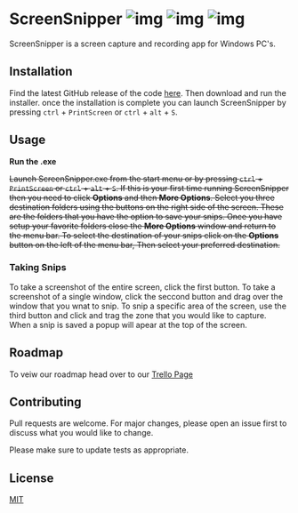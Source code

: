 # ScreenSnipper   ![img](https://img.shields.io/badge/Build%20Type-Alpha-darkgrey) ![img](https://img.shields.io/badge/Build-Succeding-brightgreen) ![img](https://img.shields.io/badge/Features-48%-blue)

ScreenSnipper is a screen capture and recording app for Windows PC's.

## Installation

Find the latest GitHub release of the code [here](https://github.com/HadrianFinch/ScreenSnipper/releases). Then download and run the installer. once the installation is complete you can launch ScreenSnipper by pressing `ctrl` + `PrintScreen` or `ctrl` + `alt` + `S`. 

## Usage

**Run the .exe**

~~Launch ScreenSnipper.exe from the start menu or by pressing `ctrl` + `PrintScreen` or `ctrl` + `alt` + `S`.  If this is your first time running ScreenSnipper then you need to click **Options** and then **More Options**. Select you three destination folders using the buttons on the right side of the screen. These are the folders that you have the option to save your snips. Once you have setup your favorite folders close the **More Options** window and return to the menu bar. To select the destination of your snips click on the **Options** button on the left of the menu bar, Then select your preferred destination.~~

### Taking Snips
To take a screenshot of the entire screen, click the first button. To take a screenshot of a single window, click the seccond button and drag over the window that you wnat to snip. To snip a specific area of the screen, use the third button and click and trag the zone that you would like to capture. When a snip is saved a popup will apear at the top of the screen.

## Roadmap

To veiw our roadmap head over to our [Trello Page](https://trello.com/invite/b/2vTGI45q/2e7439389c97e7f1bf7a89bac1de4054/screensnipper)

## Contributing
Pull requests are welcome. For major changes, please open an issue first to discuss what you would like to change.

Please make sure to update tests as appropriate.

## License
[MIT](https://choosealicense.com/licenses/mit/)